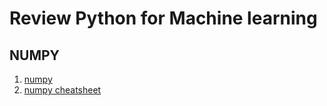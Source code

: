 # Review Python for Machine learning
## NUMPY
1. [numpy](https://github.com/lamegaton/lamegaton.github.io/blob/gh-pages/_posts/notebook/python/Review%20Python.ipynb)
2. [numpy cheatsheet](https://github.com/lamegaton/lamegaton.github.io/blob/gh-pages/_posts/notebook/python/python_cheatsheet.md)
